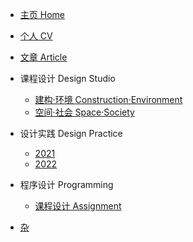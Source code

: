 <!-- docs/_sidebar.md -->

* [主页 Home](/)
* [个人 CV](geren.md)
* [文章 Article](wenzhang.md)
* 课程设计 Design Studio
  * [建构·环境 Construction·Environment](gainian1.md)
  * [空间·社会 Space·Society](gainian2.md)
* 设计实践 Design Practice
  * [2021](tjxm.md)
  * [2022](tsyxm.md)
* 程序设计 Programming
  * [课程设计 Assignment](monashAss.md)

* [杂](za.md)
